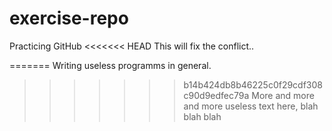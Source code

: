 # exercise-repo
Practicing GitHub
<<<<<<< HEAD
This will fix the conflict..

=======
Writing useless programms in general.
>>>>>>> b14b424db8b46225c0f29cdf308c90d9edfec79a
More and more and more useless text here, blah blah blah